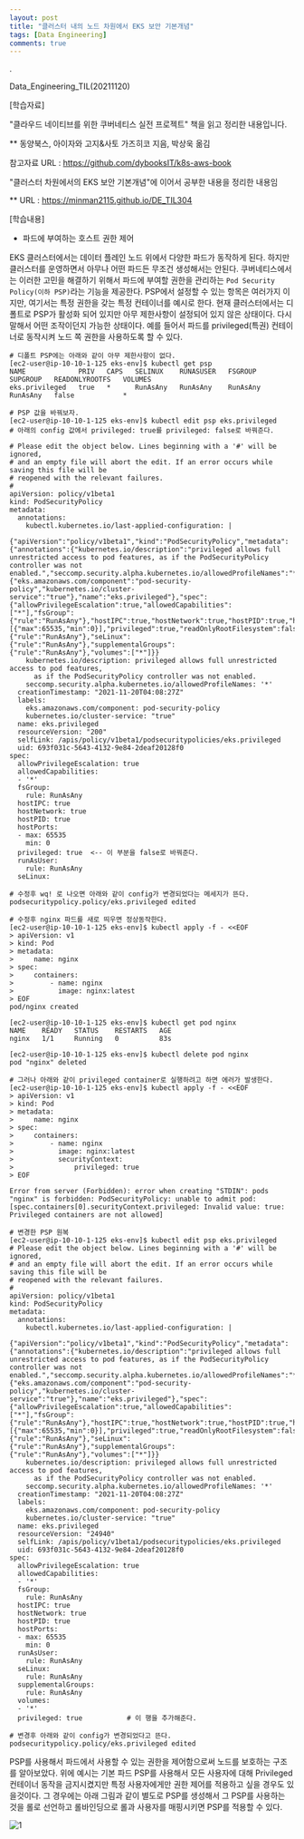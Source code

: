 ```yaml
---
layout: post
title: "클러스터 내의 노드 차원에서 EKS 보안 기본개념"
tags: [Data Engineering]
comments: true
---
```


.

Data_Engineering_TIL(20211120)

[학습자료]

"클라우드 네이티브를 위한 쿠버네티스 실전 프로젝트" 책을 읽고 정리한 내용입니다.

** 동양북스, 아이자와 고지&사토 가즈히코 지음, 박상욱 옮김

참고자료 URL : https://github.com/dybooksIT/k8s-aws-book

"클러스터 차원에서의 EKS 보안 기본개념"에 이어서 공부한 내용을 정리한 내용임

** URL : https://minman2115.github.io/DE_TIL304

[학습내용]

- 파드에 부여하는 호스트 권한 제어

EKS 클러스터에서는 데이터 플레인 노드 위에서 다양한 파드가 동작하게 된다. 하지만 클러스터를 운영하면서 아무나 어떤 파드든 무조건 생성해서는 안된다. 쿠버네티스에서는 이러한 고민을 해결하기 위해서 파드에 부여할 권한을 관리하는 `Pod Security Policy(이하 PSP)`라는 기능을 제공한다. PSP에서 설정할 수 있는 항목은 여러가지 이지만, 여기서는 특정 권한을 갖는 특정 컨테이너를 예시로 한다. 현재 클러스터에서는 디폴트로 PSP가 활성화 되어 있지만 아무 제한사항이 설정되어 있지 않은 상태이다. 다시말해서 어떤 조작이던지 가능한 상태이다. 예를 들어서 파드를 privileged(특권) 컨테이너로 동작시켜 노드 쪽 권한을 사용하도록 할 수 있다.

```console
# 디폴트 PSP에는 아래와 같이 아무 제한사항이 없다.
[ec2-user@ip-10-10-1-125 eks-env]$ kubectl get psp
NAME             PRIV   CAPS   SELINUX    RUNASUSER   FSGROUP    SUPGROUP   READONLYROOTFS   VOLUMES
eks.privileged   true   *      RunAsAny   RunAsAny    RunAsAny   RunAsAny   false            *

# PSP 값을 바꿔보자.
[ec2-user@ip-10-10-1-125 eks-env]$ kubectl edit psp eks.privileged
# 아래의 config 값에서 privileged: true를 privileged: false로 바꿔준다.

# Please edit the object below. Lines beginning with a '#' will be ignored,
# and an empty file will abort the edit. If an error occurs while saving this file will be
# reopened with the relevant failures.
#
apiVersion: policy/v1beta1
kind: PodSecurityPolicy
metadata:
  annotations:
    kubectl.kubernetes.io/last-applied-configuration: |
      {"apiVersion":"policy/v1beta1","kind":"PodSecurityPolicy","metadata":{"annotations":{"kubernetes.io/description":"privileged allows full unrestricted access to pod features, as if the PodSecurityPolicy controller was not enabled.","seccomp.security.alpha.kubernetes.io/allowedProfileNames":"*"},"labels":{"eks.amazonaws.com/component":"pod-security-policy","kubernetes.io/cluster-service":"true"},"name":"eks.privileged"},"spec":{"allowPrivilegeEscalation":true,"allowedCapabilities":["*"],"fsGroup":{"rule":"RunAsAny"},"hostIPC":true,"hostNetwork":true,"hostPID":true,"hostPorts":[{"max":65535,"min":0}],"privileged":true,"readOnlyRootFilesystem":false,"runAsUser":{"rule":"RunAsAny"},"seLinux":{"rule":"RunAsAny"},"supplementalGroups":{"rule":"RunAsAny"},"volumes":["*"]}}
    kubernetes.io/description: privileged allows full unrestricted access to pod features,
      as if the PodSecurityPolicy controller was not enabled.
    seccomp.security.alpha.kubernetes.io/allowedProfileNames: '*'
  creationTimestamp: "2021-11-20T04:08:27Z"
  labels:
    eks.amazonaws.com/component: pod-security-policy
    kubernetes.io/cluster-service: "true"
  name: eks.privileged
  resourceVersion: "200"
  selfLink: /apis/policy/v1beta1/podsecuritypolicies/eks.privileged
  uid: 693f031c-5643-4132-9e84-2deaf20128f0
spec:
  allowPrivilegeEscalation: true
  allowedCapabilities:
  - '*'
  fsGroup:
    rule: RunAsAny
  hostIPC: true
  hostNetwork: true
  hostPID: true
  hostPorts:
  - max: 65535
    min: 0
  privileged: true  <-- 이 부분을 false로 바꿔준다.
  runAsUser:
    rule: RunAsAny
  seLinux:

# 수정후 wq! 로 나오면 아래와 같이 config가 변경되었다는 메세지가 뜬다.
podsecuritypolicy.policy/eks.privileged edited

# 수정후 nginx 파드를 새로 띄우면 정상동작한다.
[ec2-user@ip-10-10-1-125 eks-env]$ kubectl apply -f - <<EOF
> apiVersion: v1
> kind: Pod
> metadata:
>     name: nginx
> spec:
>     containers:
>         - name: nginx
>           image: nginx:latest
> EOF
pod/nginx created

[ec2-user@ip-10-10-1-125 eks-env]$ kubectl get pod nginx
NAME    READY   STATUS    RESTARTS   AGE
nginx   1/1     Running   0          83s

[ec2-user@ip-10-10-1-125 eks-env]$ kubectl delete pod nginx
pod "nginx" deleted

# 그러나 아래와 같이 privileged container로 실행하려고 하면 에러가 발생한다.
[ec2-user@ip-10-10-1-125 eks-env]$ kubectl apply -f - <<EOF
> apiVersion: v1
> kind: Pod
> metadata:
>     name: nginx
> spec:
>     containers:
>         - name: nginx
>           image: nginx:latest
>           securityContext:
>               privileged: true
> EOF

Error from server (Forbidden): error when creating "STDIN": pods "nginx" is forbidden: PodSecurityPolicy: unable to admit pod: [spec.containers[0].securityContext.privileged: Invalid value: true: Privileged containers are not allowed]

# 변경한 PSP 원복
[ec2-user@ip-10-10-1-125 eks-env]$ kubectl edit psp eks.privileged
# Please edit the object below. Lines beginning with a '#' will be ignored,
# and an empty file will abort the edit. If an error occurs while saving this file will be
# reopened with the relevant failures.
#
apiVersion: policy/v1beta1
kind: PodSecurityPolicy
metadata:
  annotations:
    kubectl.kubernetes.io/last-applied-configuration: |
      {"apiVersion":"policy/v1beta1","kind":"PodSecurityPolicy","metadata":{"annotations":{"kubernetes.io/description":"privileged allows full unrestricted access to pod features, as if the PodSecurityPolicy controller was not enabled.","seccomp.security.alpha.kubernetes.io/allowedProfileNames":"*"},"labels":{"eks.amazonaws.com/component":"pod-security-policy","kubernetes.io/cluster-service":"true"},"name":"eks.privileged"},"spec":{"allowPrivilegeEscalation":true,"allowedCapabilities":["*"],"fsGroup":{"rule":"RunAsAny"},"hostIPC":true,"hostNetwork":true,"hostPID":true,"hostPorts":[{"max":65535,"min":0}],"privileged":true,"readOnlyRootFilesystem":false,"runAsUser":{"rule":"RunAsAny"},"seLinux":{"rule":"RunAsAny"},"supplementalGroups":{"rule":"RunAsAny"},"volumes":["*"]}}
    kubernetes.io/description: privileged allows full unrestricted access to pod features,
      as if the PodSecurityPolicy controller was not enabled.
    seccomp.security.alpha.kubernetes.io/allowedProfileNames: '*'
  creationTimestamp: "2021-11-20T04:08:27Z"
  labels:
    eks.amazonaws.com/component: pod-security-policy
    kubernetes.io/cluster-service: "true"
  name: eks.privileged
  resourceVersion: "24940"
  selfLink: /apis/policy/v1beta1/podsecuritypolicies/eks.privileged
  uid: 693f031c-5643-4132-9e84-2deaf20128f0
spec:
  allowPrivilegeEscalation: true
  allowedCapabilities:
  - '*'
  fsGroup:
    rule: RunAsAny
  hostIPC: true
  hostNetwork: true
  hostPID: true
  hostPorts:
  - max: 65535
    min: 0
  runAsUser:
    rule: RunAsAny
  seLinux:
    rule: RunAsAny
  supplementalGroups:
    rule: RunAsAny
  volumes:
  - '*'
  privileged: true           # 이 행을 추가해준다.

# 변경후 아래와 같이 config가 변경되었다고 뜬다.
podsecuritypolicy.policy/eks.privileged edited
```

PSP를 사용해서 파드에서 사용할 수 있는 권한을 제어함으로써 노드를 보호하는 구조를 알아보았다. 위에 예시는 기본 파드 PSP를 사용해서 모든 사용자에 대해 Privileged 컨테이너 동작을 금지시켰지만 특정 사용자에게만 권한 제어를 적용하고 싶을 경우도 있을것이다. 그 경우에는 아래 그림과 같이 별도로 PSP를 생성해서 그 PSP를 사용하는 것을 롤로 선언하고 롤바인딩으로 롤과 사용자를 매핑시키면 PSP를 적용할 수 있다.

![1](https://user-images.githubusercontent.com/41605276/142718416-484cbb21-7bfe-473c-b560-0bf57c62c894.png)